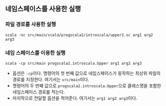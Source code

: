 ## 네임스페이스를 사용한 실행

### 파일 경로를 사용한 실행
```
scala -nc src/main/scala/progscala2/introscala/upper2.sc arg1 arg2 arg3
```

### 네임 스페이스를 이용한 실행
```
scala -cp src/main progscala2.introscala.Upper arg1 arg2 arg3
```
- 옵션은 `-cp`이다. 명령어의 첫 번째 값으로 네임스페이스가 동작하는 최상위 파일의 경로를 지정한다. 여기서는 `src/main`이다.
- 명령어의 두 번째 값으로 `progscala2.introscala.Upper`으로 클래스명을 포함한 네임스페이스 경로를 적는다.
- 마지막으로 전달할 옵션을 적어준다. 여기서는 `arg1 arg2 arg3`이다.
